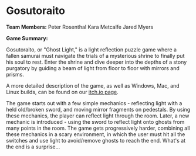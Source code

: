 # Gosutoraito

**Team Members:**
Peter Rosenthal
Kara Metcalfe
Jared Myers

**Game Summary:**

Gosutoraito, or "Ghost Light," is a light reflection puzzle game where a fallen samurai must navigate the trials of a mysterious shrine to finally put his soul to rest. Enter the shrine and dive deeper into the depths of a stony purgatory by guiding a beam of light from floor to floor with mirrors and prisms.

A more detailed description of the game, as well as Windows, Mac, and Linux builds, can be found on our [itch.io page](https://karasel.itch.io/gosutoraito).

The game starts out with a few simple mechanics - reflecting light with a held old/broken sword, and moving mirror fragments on pedestals. By using these mechanics, the player can reflect light through the room. Later, a new mechanic is introduced - using the sword to reflect light onto ghosts from many points in the room. The game gets progressively harder, combining all these mechanics in a scary environment, in which the user must hit all the  switches and use light to avoid/remove ghosts to reach the end. What's at the end is a surprise...
